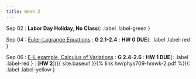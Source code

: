 ```yaml
---
title: Week 2
---
```


Sep 02
: **Labor Day Holiday, No Class**{: .label .label-green }


Sep 04
: [Euler-Lagrange Equations](#)
  : **G 2.1-2.4**
: **HW 0 DUE**{: .label .label-red }[](#)

Sep 06
: [E-L example, Calculus of Variations](#)
  : **G 2.4-2.6**
: **HW 1 DUE**{: .label .label-red }[](#)
: [**HW 2**]({{ site.baseurl }}{% link hw/phys709-hmwk-2.pdf %}){: .label .label-yellow }[](#)